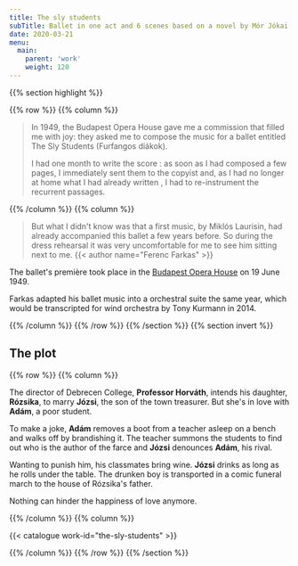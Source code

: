 ```yaml
---
title: The sly students
subTitle: Ballet in one act and 6 scenes based on a novel by Mór Jókai based adapted by Gusztáv Oláh
date: 2020-03-21
menu:
  main:
    parent: 'work'
    weight: 120
---
```


{{% section highlight %}}

{{% row %}}
{{% column %}}

> In 1949, the Budapest Opera House gave me a commission that filled me with joy:
> they asked me to compose the music for a ballet entitled The Sly Students
> (Furfangos diákok). 
>
> I had one month to write the score : as soon as I had composed a few pages,
> I immediately sent them to the copyist and, as I  had no longer at home what
> I had already written , I had to re-instrument the recurrent passages.

{{% /column %}}
{{% column %}}

> But what I didn't know was that a first music, by Miklós Laurisin, had
> already accompanied this ballet a few years before. So during the dress
> rehearsal it was very uncomfortable for me to see him sitting next to me.
> {{< author name="Ferenc Farkas" >}}

The ballet's première took place in the
[Budapest Opera House](https://en.wikipedia.org/wiki/Hungarian_State_Opera_House)
on 19 June 1949.

Farkas adapted his ballet music into a orchestral suite the same year,
which would be transcripted for wind orchestra by Tony Kurmann in 2014.

{{% /column %}}
{{% /row %}}
{{% /section %}}
{{% section invert %}}
## The plot

{{% row %}}
{{% column %}}

The director of Debrecen College, **Professor Horváth**, intends his daughter,
**Rózsika**, to marry **Józsi**, the son of the town treasurer.
But she's in love with **Adám**, a poor student.

To make a joke, **Adám** removes a boot from a teacher asleep on a bench and
walks off by brandishing it. The teacher summons the students to find out who
is the author of the farce and **Józsi** denounces **Adám**, his rival.

Wanting to punish him, his classmates bring wine. **Józsi** drinks as
long as he rolls under the table. The drunken boy is transported in a comic
funeral march to the house of Rózsika's father.

Nothing can hinder the happiness of love anymore.


{{% /column %}}
{{% column %}}

{{< catalogue work-id="the-sly-students" >}}

{{% /column %}}
{{% /row %}}
{{% /section %}}
